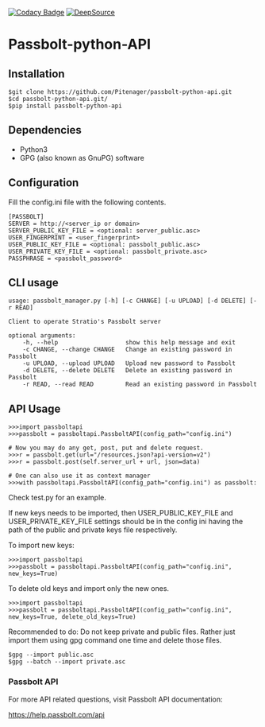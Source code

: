 [![Codacy Badge](https://api.codacy.com/project/badge/Grade/18b28c1dda31468196190062cf9ddb8a)](https://app.codacy.com/gh/Pitenager/passbolt-python-api?utm_source=github.com&utm_medium=referral&utm_content=Pitenager/passbolt-python-api&utm_campaign=Badge_Grade)
[![DeepSource](https://deepsource.io/gh/Pitenager/passbolt-python-api.svg/?label=active+issues&show_trend=true)](https://deepsource.io/gh/Pitenager/passbolt-python-api/?ref=repository-badge)

# Passbolt-python-API

## Installation

    $git clone https://github.com/Pitenager/passbolt-python-api.git
    $cd passbolt-python-api.git/
    $pip install passbolt-python-api

## Dependencies

- Python3
- GPG (also known as GnuPG) software

## Configuration

Fill the config.ini file with the following contents.

    [PASSBOLT]
    SERVER = http://<server_ip or domain>
    SERVER_PUBLIC_KEY_FILE = <optional: server_public.asc>
    USER_FINGERPRINT = <user_fingerprint>
    USER_PUBLIC_KEY_FILE = <optional: passbolt_public.asc>
    USER_PRIVATE_KEY_FILE = <optional: passbolt_private.asc>
    PASSPHRASE = <passbolt_password>

## CLI usage

    usage: passbolt_manager.py [-h] [-c CHANGE] [-u UPLOAD] [-d DELETE] [-r READ]

    Client to operate Stratio's Passbolt server

    optional arguments:
        -h, --help                   show this help message and exit
        -c CHANGE, --change CHANGE   Change an existing password in Passbolt
        -u UPLOAD, --upload UPLOAD   Upload new password to Passbolt
        -d DELETE, --delete DELETE   Delete an existing password in Passbolt
        -r READ, --read READ         Read an existing password in Passbolt

## API Usage

    >>>import passboltapi
    >>>passbolt = passboltapi.PassboltAPI(config_path="config.ini")

    # Now you may do any get, post, put and delete request.
    >>>r = passbolt.get(url="/resources.json?api-version=v2")
    >>>r = passbolt.post(self.server_url + url, json=data)

    # One can also use it as context manager
    >>>with passboltapi.PassboltAPI(config_path="config.ini") as passbolt:

Check test.py for an example.

If new keys needs to be imported, then USER_PUBLIC_KEY_FILE and USER_PRIVATE_KEY_FILE settings
should be in the config ini having the path of the public and private keys file respectively.

To import new keys:

    >>>import passboltapi
    >>>passbolt = passboltapi.PassboltAPI(config_path="config.ini", new_keys=True)

To delete old keys and import only the new ones.

    >>>import passboltapi
    >>>passbolt = passboltapi.PassboltAPI(config_path="config.ini", new_keys=True, delete_old_keys=True)

Recommended to do: Do not keep private and public files.
Rather just import them using gpg command one time and delete those files.

    $gpg --import public.asc
    $gpg --batch --import private.asc

### Passbolt API

For more API related questions, visit Passbolt API documentation:

<https://help.passbolt.com/api>
